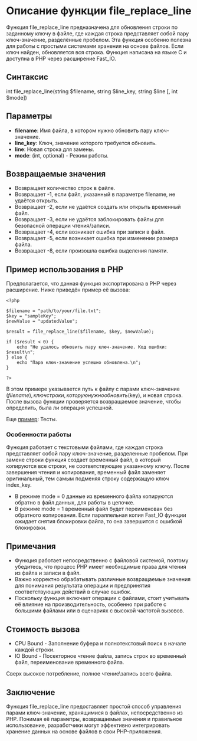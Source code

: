 # Описание функции file_replace_line

Функция file_replace_line предназначена для обновления строки по заданному ключу в файле, где каждая строка представляет собой пару ключ-значение, разделённые пробелом. 
Эта функция особенно полезна для работы с простыми системами хранения на основе файлов. 
Если ключ найден, обновляется вся строка. Функция написана на языке C и доступна в PHP через расширение Fast_IO.


## Синтаксис

int file_replace_line(string $filename, string $line_key, string $line [, int $mode])

## Параметры

- **filename**: Имя файла, в котором нужно обновить пару ключ-значение.
- **line_key**: Ключ, значение которого требуется обновить.
- **line**: Новая строка для замены.
- **mode**: (int, optional) - Режим работы.


## Возвращаемые значения

- Возвращает количество строк в файле.
- Возвращает -1, если файл, указанный в параметре filename, не удаётся открыть.
- Возвращает -2, если не удаётся создать или открыть временный файл.
- Возвращает -3, если не удаётся заблокировать файлы для безопасной операции чтения/записи.
- Возвращает -4, если возникает ошибка при записи в файл.
- Возвращает -5, если возникает ошибка при изменении размера файла.
- Возвращает -8, если произошла ошибка выделения памяти.

## Пример использования в PHP

Предполагается, что данная функция экспортирована в PHP через расширение. Ниже приведён пример её вызова:
```
<?php

$filename = "path/to/your/file.txt";
$key = "sampleKey";
$newValue = "updatedValue";

$result = file_replace_line($filename, $key, $newValue);

if ($result < 0) {
    echo "Не удалось обновить пару ключ-значение. Код ошибки: $result\n";
} else {
    echo "Пара ключ-значение успешно обновлена.\n";
}

?>
```

В этом примере указывается путь к файлу с парами ключ-значение ($filename), ключ строки, которую нужно обновить ($key), и новая строка. После вызова функции проверяется возвращаемое значение, чтобы определить, была ли операция успешной.

Еще [пример](/test/readme.md): Тесты.


### Особенности работы

Функция работает с текстовыми файлами, где каждая строка представляет собой пару ключ-значение, разделенные пробелом. При замене строки функция создает временный файл, в который копируются все строки, не соответствующие указанному ключу. После завершения чтения и копирования, временный файл заменяет оригинальный, тем самым подменяя строку содержащую ключ index_key.

- В режиме mode = 0 данные из временного файла копируются обратно в файл данных, для работы в цепочке.
- В режиме mode = 1 временный файл будет переименован без обратного копирования. Если параллельная копия Fast_IO функции ожидает снятия блокировки файла, то она завершится с ошибкой блокировки.


## Примечания

- Функция работает непосредственно с файловой системой, поэтому убедитесь, что процесс PHP имеет необходимые права для чтения из файла и записи в файл.
- Важно корректно обрабатывать различные возвращаемые значения для понимания результата операции и предпринятия соответствующих действий в случае ошибок.
- Поскольку функция включает операции с файлами, стоит учитывать её влияние на производительность, особенно при работе с большими файлами или в сценариях с высокой частотой вызовов.

## Стоимость вызова

- CPU Bound - Заполнение буфера и полнотекстовый поиск в начале каждой строки.
- IO Bound - Посекторное чтение файла, запись строк во временный файл, переименование временного файла.

Сверх высокое потребление, полное чтение\запись всего файла.

## Заключение

Функция file_replace_line предоставляет простой способ управления парами ключ-значение, хранящимися в файлах, непосредственно из PHP. Понимая её параметры, возвращаемые значения и правильное использование, разработчики могут эффективно интегрировать хранение данных на основе файлов в свои PHP-приложения.
